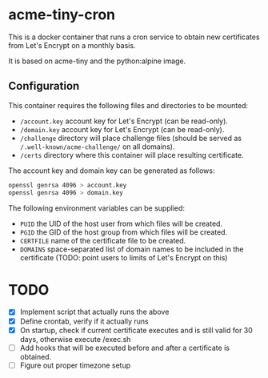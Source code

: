 acme-tiny-cron
==============

This is a docker container that runs a cron service to obtain new certificates from Let's Encrypt on a monthly basis.

It is based on acme-tiny and the python:alpine image.

Configuration
-------------

This container requires the following files and directories to be mounted:

- `/account.key` account key for Let's Encrypt (can be read-only).
- `/domain.key` account key for Let's Encrypt (can be read-only).
- `/challenge` directory will place challenge files (should be served as `/.well-known/acme-challenge/` on all domains).
- `/certs` directory where this container will place resulting certificate.

The account key and domain key can be generated as follows:

```sh
openssl genrsa 4096 > account.key
openssl genrsa 4096 > domain.key
```

The following environment variables can be supplied:

- `PUID` the UID of the host user from which files will be created.
- `PGID` the GID of the host group from which files will be created.
- `CERTFILE` name of the certificate file to be created.
- `DOMAINS` space-separated list of domain names to be included in the certificate (TODO: point users to limits of Let's Encrypt on this)

TODO
====

- [x] Implement script that actually runs the above
- [x] Define crontab, verify if it actually runs
- [x] On startup, check if current certificate executes and is still valid for 30 days, otherwise execute /exec.sh
- [ ] Add hooks that will be executed before and after a certificate is obtained.
- [ ] Figure out proper timezone setup
